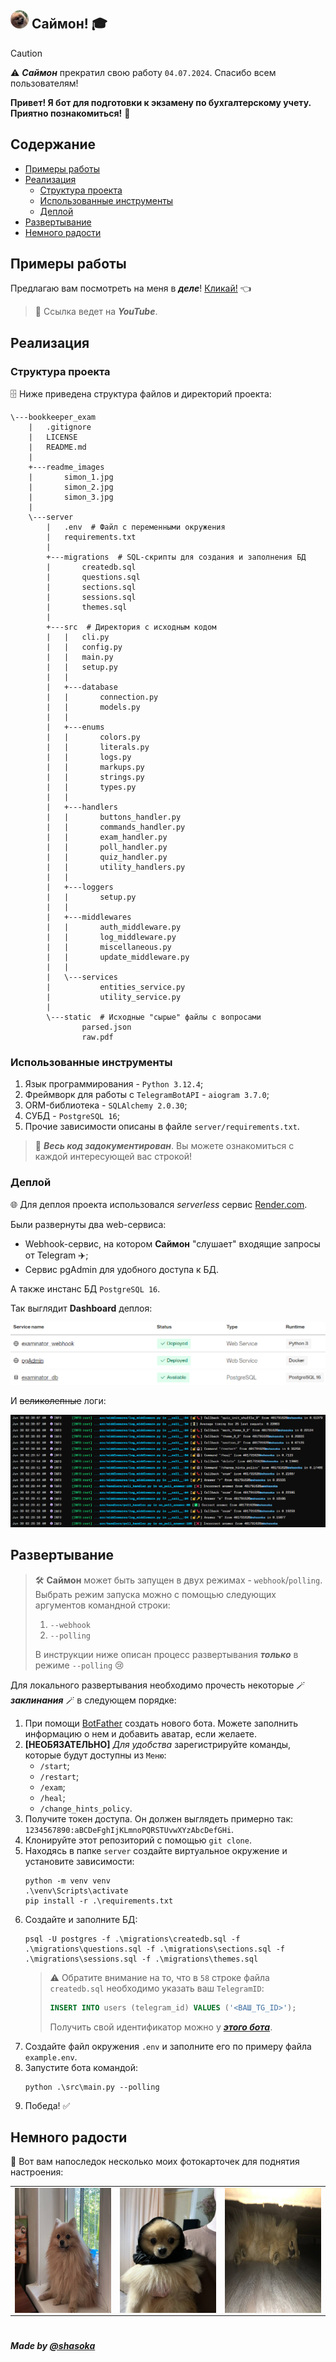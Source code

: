 ## ![Simon Logo](readme_images/logo_30x30_rounded.png) Саймон! 🎓
>[!CAUTION]
> ⚠️ **_Саймон_** прекратил свою работу `04.07.2024`. Спасибо всем пользователям!

**Привет! Я бот для подготовки к экзамену по бухгалтерскому учету. Приятно познакомиться!** 🤝


## Содержание
- [Примеры работы](#примеры-работы)
- [Реализация](#реализация)
  - [Структура проекта](#структура-проекта)
  - [Использованные инструменты](#использованные-инструменты)
  - [Деплой](#деплой)
- [Развертывание](#развертывание)
- [Немного радости](#немного-радости)

## Примеры работы

Предлагаю вам посмотреть на меня в **_деле_**! [Кликай!](https://youtu.be/DJ0eLfxAC94?si=uhO5ksbtv60hmVyR) 👈

> 🚂 Ссылка ведет на **_YouTube_**.

## Реализация

### Структура проекта

🗄 Ниже приведена структура файлов и директорий проекта: 

```
\---bookkeeper_exam
    |   .gitignore
    |   LICENSE
    |   README.md
    |
    +---readme_images
    |       simon_1.jpg
    |       simon_2.jpg
    |       simon_3.jpg
    |
    \---server
        |   .env  # Файл с переменными окружения
        |   requirements.txt
        |
        +---migrations  # SQL-скрипты для создания и заполнения БД
        |       createdb.sql
        |       questions.sql
        |       sections.sql
        |       sessions.sql
        |       themes.sql
        |
        +---src  # Директория с исходным кодом
        |   |   cli.py
        |   |   config.py
        |   |   main.py
        |   |   setup.py
        |   |
        |   +---database
        |   |       connection.py
        |   |       models.py
        |   |
        |   +---enums
        |   |       colors.py
        |   |       literals.py
        |   |       logs.py
        |   |       markups.py
        |   |       strings.py
        |   |       types.py
        |   |
        |   +---handlers
        |   |       buttons_handler.py
        |   |       commands_handler.py
        |   |       exam_handler.py
        |   |       poll_handler.py
        |   |       quiz_handler.py
        |   |       utility_handlers.py
        |   |
        |   +---loggers
        |   |       setup.py
        |   |
        |   +---middlewares
        |   |       auth_middleware.py
        |   |       log_middleware.py
        |   |       miscellaneous.py
        |   |       update_middleware.py
        |   |
        |   \---services
        |           entities_service.py
        |           utility_service.py
        |
        \---static  # Исходные "сырые" файлы с вопросами 
                parsed.json
                raw.pdf
```

### Использованные инструменты

1. Язык программирования - `Python 3.12.4`;
2. Фреймворк для работы с `TelegramBotAPI` - `aiogram 3.7.0`;
3. ORM-библиотека - `SQLAlchemy 2.0.30`;
4. СУБД - `PostgreSQL 16`;
5. Прочие зависимости описаны в файле `server/requirements.txt`.

> 📄 **_Весь код задокументирован_**. Вы можете ознакомиться с каждой интересующей вас строкой!

### Деплой

🌐 Для деплоя проекта использовался _serverless_ сервис [Render.com](https://render.com/).

Были развернуты два web-сервиса:
  - Webhook-сервис, на котором **Саймон** "слушает" входящие запросы от Telegram ✈️;
  - Сервис pgAdmin для удобного доступа к БД.

А также инстанс БД `PostgreSQL 16`.

Так выглядит **Dashboard** деплоя:

![Render Dashboard](readme_images/render_dashboard.png)

И ~~великолепные~~ логи:

![Deploy logs](readme_images/logs.png)

## Развертывание

> 🛠 **Саймон** может быть запущен в двух режимах - `webhook`/`polling`. Выбрать режим запуска можно с помощью следующих аргументов командной строки:
> 1. `--webhook`
> 2. `--polling`
> 
> В инструкции ниже описан процесс развертывания **_только_** в режиме `--polling` 😢

Для локального развертывания необходимо прочесть некоторые 🪄 **_заклинания_** 🪄 в следующем порядке:
1. При помощи [BotFather](https://t.me/BotFather) создать нового бота. Можете заполнить информацию о нем и добавить аватар, если желаете.
2. **[НЕОБЯЗАТЕЛЬНО]** _Для удобства_ зарегистрируйте команды, которые будут доступны из `Меню`:
   - `/start`;
   - `/restart`;
   - `/exam`;
   - `/heal`;
   - `/change_hints_policy`.
3. Получите токен доступа. Он должен выглядеть примерно так: `1234567890:aBCDeFghIjKLmnoPQRSTUvwXYzAbcDefGHi`.
4. Клонируйте этот репозиторий с помощью `git clone`.
5. Находясь в папке `server` создайте виртуальное окружение и установите зависимости:
    ```console
    python -m venv venv
    .\venv\Scripts\activate
    pip install -r .\requirements.txt
    ```
6. Создайте и заполните БД:
    ```console
    psql -U postgres -f .\migrations\createdb.sql -f .\migrations\questions.sql -f .\migrations\sections.sql -f .\migrations\sessions.sql -f .\migrations\themes.sql
    ```
    > ⚠️ Обратите внимание на то, что в `58` строке файла `createdb.sql` необходимо указать ваш `TelegramID`:
    > ```sql
    > INSERT INTO users (telegram_id) VALUES ('<ВАШ_TG_ID>');
    > ```
    > Получить свой идентификатор можно у **_[этого бота](https://t.me/useridinfobot)_**.
7. Создайте файл окружения `.env` и заполните его по примеру файла `example.env`.
8. Запустите бота командой:
    ```console
    python .\src\main.py --polling
    ```
9. Победа! ✅

## Немного радости

📸 Вот вам напоследок несколько моих фотокарточек для поднятия настроения:

<table align="center">
  <tr>
    <td>
        <img align="center" src="readme_images/simon_1.jpg" alt="Simon 0_0" width="200" height="200" />
    </td>
    <td>
        <img align="center" src="readme_images/simon_2.jpg" alt="Simon 0_0" width="200" height="200" />
    </td>
    <td>
        <img align="center" src="readme_images/simon_3.jpg" alt="Simon 0_0" width="200" height="200" />
    </td>
  </tr>
</table>

#

**_Made by [@shasoka](https://t.me/shasoka)_**
